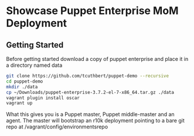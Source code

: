 # Showcase Puppet Enterprise MoM Deployment

## Getting Started

Before getting started download a copy of puppet enterprise and place it in a directory named data

```bash
git clone https://github.com/tcuthbert/puppet-demo --recursive
cd puppet-demo
mkdir ./data
cp ~/Downloads/puppet-enterprise-3.7.2-el-7-x86_64.tar.gz ./data
vagrant plugin install oscar
vagrant up
```

What this gives you is a Puppet master, Puppet middle-master and an agent.
The master will bootstrap an r10k deployment pointing to a bare git repo at /vagrant/config/environmentsrepo

